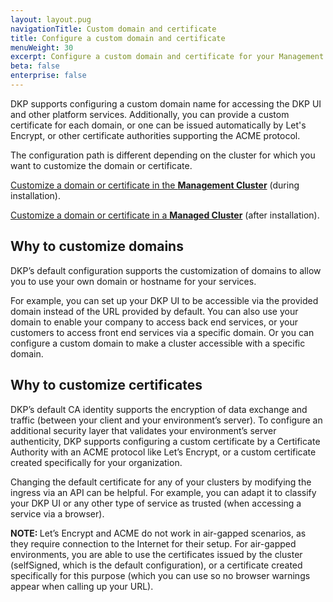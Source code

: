 ```yaml
---
layout: layout.pug
navigationTitle: Custom domain and certificate
title: Configure a custom domain and certificate
menuWeight: 30
excerpt: Configure a custom domain and certificate for your Management or any Managed/Attached cluster
beta: false
enterprise: false
---
```


DKP supports configuring a custom domain name for accessing the DKP UI and other platform services. Additionally, you can provide a custom certificate for each domain, or one can be issued automatically by Let's Encrypt, or other certificate authorities supporting the ACME protocol.

The configuration path is different depending on the cluster for which you want to customize the domain or certificate.

[Customize a domain or certificate in the **Management Cluster**][management] (during installation).

[Customize a domain or certificate in a **Managed Cluster**][managed] (after installation).

## Why to customize domains

DKP’s default configuration supports the customization of domains to allow you to use your own domain or hostname for your services.

For example, you can set up your DKP UI to be accessible via the provided domain instead of the URL provided by default. You can also use your domain to enable your company to access back end services, or your customers to access front end services via a specific domain. Or you can configure a custom domain to make a cluster accessible with a specific domain.

## Why to customize certificates

DKP’s default CA identity supports the encryption of data exchange and traffic (between your client and your environment’s server). To configure an additional security layer that validates your environment’s server authenticity, DKP supports configuring a custom certificate by a Certificate Authority with an ACME protocol like Let’s Encrypt, or a custom certificate created specifically for your organization.

Changing the default certificate for any of your clusters by modifying the ingress via an API can be helpful. For example, you can adapt it to classify your DKP UI or any other type of service as trusted (when accessing a service via a browser).

<p class="message--note"><strong>NOTE: </strong>Let’s Encrypt and ACME do not work in air-gapped scenarios, as they require connection to the Internet for their setup. For air-gapped environments, you are able to use the certificates issued by the cluster (selfSigned, which is the default configuration), or a certificate created specifically for this purpose (which you can use so no browser warnings appear when calling up your URL).</p>

[management]: ../../install/configuration/custom-domain/
[managed]: ../custom-domain-certificate/managed/

